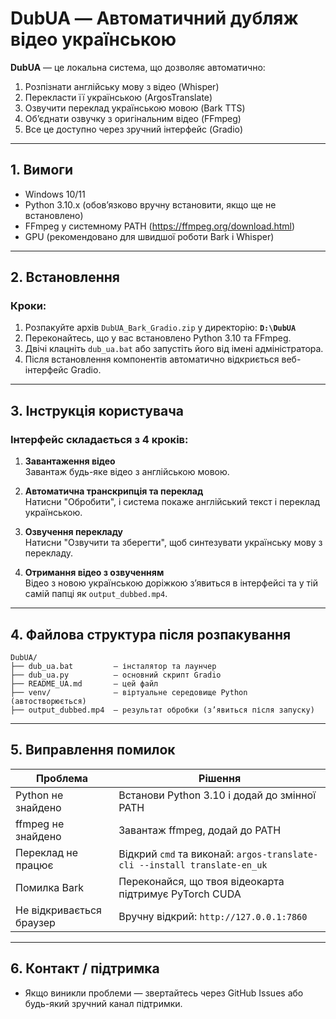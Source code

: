 
# DubUA — Автоматичний дубляж відео українською

**DubUA** — це локальна система, що дозволяє автоматично:
1. Розпізнати англійську мову з відео (Whisper)
2. Перекласти її українською (ArgosTranslate)
3. Озвучити переклад українською мовою (Bark TTS)
4. Об’єднати озвучку з оригінальним відео (FFmpeg)
5. Все це доступно через зручний інтерфейс (Gradio)

---

## 1. Вимоги

- Windows 10/11
- Python 3.10.x (обов’язково вручну встановити, якщо ще не встановлено)
- FFmpeg у системному PATH (https://ffmpeg.org/download.html)
- GPU (рекомендовано для швидшої роботи Bark і Whisper)

---

## 2. Встановлення

### Кроки:
1. Розпакуйте архів `DubUA_Bark_Gradio.zip` у директорію:
   **`D:\DubUA`**
2. Переконайтесь, що у вас встановлено Python 3.10 та FFmpeg.
3. Двічі клацніть `dub_ua.bat` або запустіть його від імені адміністратора.
4. Після встановлення компонентів автоматично відкриється веб-інтерфейс Gradio.

---

## 3. Інструкція користувача

### Інтерфейс складається з 4 кроків:

1. **Завантаження відео**  
   Завантаж будь-яке відео з англійською мовою.

2. **Автоматична транскрипція та переклад**  
   Натисни "Обробити", і система покаже англійський текст і переклад українською.

3. **Озвучення перекладу**  
   Натисни "Озвучити та зберегти", щоб синтезувати українську мову з перекладу.

4. **Отримання відео з озвученням**  
   Відео з новою українською доріжкою з’явиться в інтерфейсі та у тій самій папці як `output_dubbed.mp4`.

---

## 4. Файлова структура після розпакування

```
DubUA/
├── dub_ua.bat         — інсталятор та лаунчер
├── dub_ua.py          — основний скрипт Gradio
├── README_UA.md       — цей файл
├── venv/              — віртуальне середовище Python (автостворюється)
├── output_dubbed.mp4  — результат обробки (з’явиться після запуску)
```

---

## 5. Виправлення помилок

| Проблема                          | Рішення                                           |
|----------------------------------|----------------------------------------------------|
| Python не знайдено               | Встанови Python 3.10 і додай до змінної PATH       |
| ffmpeg не знайдено               | Завантаж ffmpeg, додай до PATH                    |
| Переклад не працює               | Відкрий `cmd` та виконай: `argos-translate-cli --install translate-en_uk` |
| Помилка Bark                     | Переконайся, що твоя відеокарта підтримує PyTorch CUDA |
| Не відкривається браузер         | Вручну відкрий: `http://127.0.0.1:7860`            |

---

## 6. Контакт / підтримка

- Якщо виникли проблеми — звертайтесь через GitHub Issues або будь-який зручний канал підтримки.

